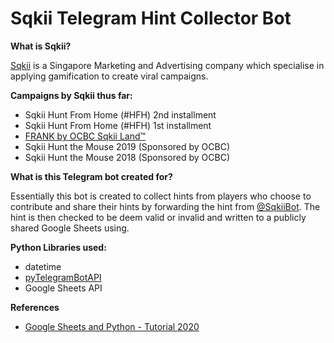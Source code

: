 # Sqkii Telegram Hint Collector Bot
**What is Sqkii?**

[Sqkii](https://sqkii.com/) is a Singapore Marketing and Advertising company which specialise in applying gamification to create viral campaigns.

**Campaigns by Sqkii thus far:**
- Sqkii Hunt From Home (#HFH) 2nd installment
- Sqkii Hunt From Home (#HFH) 1st installment
- [FRANK by OCBC Sqkii Land™](https://sqkii.land/)
- Sqkii Hunt the Mouse 2019 (Sponsored by OCBC)
- Sqkii Hunt the Mouse 2018 (Sponsored by OCBC)

**What is this Telegram bot created for?**

Essentially this bot is created to collect hints from players who choose to contribute and share their hints by forwarding the hint from [@SqkiiBot](https://t.me/sqkiibot). The hint is then checked to be deem valid or invalid and written to a publicly shared Google Sheets using.

**Python Libraries used:**
- datetime
- [pyTelegramBotAPI](https://github.com/eternnoir/pyTelegramBotAPI)
- Google Sheets API

**References**
- [Google Sheets and Python - Tutorial 2020](https://www.youtube.com/watch?v=T1vqS1NL89E)
